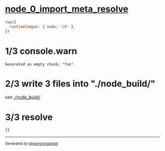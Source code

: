 # [node_0_import_meta_resolve](../../import_meta_resolve_node.test.mjs#L20)

```js
run({
  runtimeCompat: { node: "20" },
})
```

# 1/3 console.warn

```console
Generated an empty chunk: "foo".
```

# 2/3 write 3 files into "./node_build/"

see [./node_build/](./node_build/)

# 3/3 resolve

```js
{}
```

---

<sub>
  Generated by <a href="https://github.com/jsenv/core/tree/main/packages/independent/snapshot">@jsenv/snapshot</a>
</sub>
